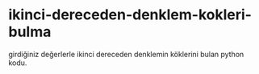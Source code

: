 # ikinci-dereceden-denklem-kokleri-bulma
girdiğiniz değerlerle ikinci dereceden denklemin köklerini bulan python kodu.
